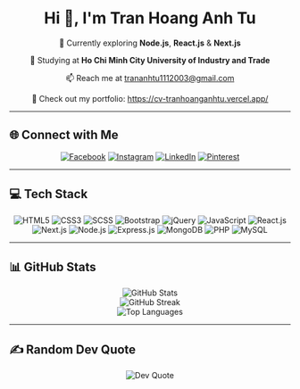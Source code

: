 <h1 align="center">Hi 👋, I'm Tran Hoang Anh Tu</h1> 
<p align="center">🌱 Currently exploring <strong>Node.js</strong>, <strong>React.js</strong> & <strong>Next.js</strong></p> 
<p align="center">🔭 Studying at <strong>Ho Chi Minh City University of Industry and Trade</strong></p> 
<p align="center">📫 Reach me at <a href="mailto:trananhtu1112003@gmail.com">trananhtu1112003@gmail.com</a></p> 
<p align="center">💼 Check out my portfolio: <a href="https://cv-tranhoanganhtu.vercel.app/">https://cv-tranhoanganhtu.vercel.app/</a></p>  

---

## 🌐 Connect with Me
<div align="center">   
  <a href="https://facebook.com/trhgatu"><img src="https://img.shields.io/badge/Facebook-%231877F2.svg?style=for-the-badge&logo=Facebook&logoColor=white" alt="Facebook"/></a>   
  <a href="https://instagram.com/th_atu"><img src="https://img.shields.io/badge/Instagram-%23E4405F.svg?style=for-the-badge&logo=Instagram&logoColor=white" alt="Instagram"/></a>   
  <a href="https://linkedin.com/in/tranhoanganhtu"><img src="https://img.shields.io/badge/LinkedIn-%230077B5.svg?style=for-the-badge&logo=linkedin&logoColor=white" alt="LinkedIn"/></a>   
  <a href="https://pinterest.com/trhgatu"><img src="https://img.shields.io/badge/Pinterest-%23E60023.svg?style=for-the-badge&logo=Pinterest&logoColor=white" alt="Pinterest"/></a> 
</div>  

---

## 💻 Tech Stack
<div align="center">   
  <img src="https://img.shields.io/badge/HTML5-%23E34F26.svg?style=for-the-badge&logo=html5&logoColor=white" alt="HTML5"/>   
  <img src="https://img.shields.io/badge/CSS3-%231572B6.svg?style=for-the-badge&logo=css3&logoColor=white" alt="CSS3"/>   
  <img src="https://img.shields.io/badge/SCSS-%23CC6699.svg?style=for-the-badge&logo=sass&logoColor=white" alt="SCSS"/>   
  <img src="https://img.shields.io/badge/Bootstrap-%238511FA.svg?style=for-the-badge&logo=bootstrap&logoColor=white" alt="Bootstrap"/>   
  <img src="https://img.shields.io/badge/jQuery-%230769AD.svg?style=for-the-badge&logo=jquery&logoColor=white" alt="jQuery"/>   
  <img src="https://img.shields.io/badge/JavaScript-%23323330.svg?style=for-the-badge&logo=javascript&logoColor=%23F7DF1E" alt="JavaScript"/>   
  <img src="https://img.shields.io/badge/React.js-%2361DAFB?style=for-the-badge&logo=react&logoColor=white" alt="React.js"/>   
  <img src="https://img.shields.io/badge/Next.js-%23000000.svg?style=for-the-badge&logo=next.js&logoColor=white" alt="Next.js"/>   
  <img src="https://img.shields.io/badge/Node.js-%236DA55F?style=for-the-badge&logo=node.js&logoColor=white" alt="Node.js"/>   
  <img src="https://img.shields.io/badge/Express.js-%23404d59.svg?style=for-the-badge&logo=express&logoColor=%2361DAFB" alt="Express.js"/>   
  <img src="https://img.shields.io/badge/MongoDB-%234ea94b.svg?style=for-the-badge&logo=mongodb&logoColor=white" alt="MongoDB"/>   
  <img src="https://img.shields.io/badge/PHP-%23777BB4.svg?style=for-the-badge&logo=php&logoColor=white" alt="PHP"/>   
  <img src="https://img.shields.io/badge/MySQL-%234479A1.svg?style=for-the-badge&logo=mysql&logoColor=white" alt="MySQL"/> 
</div>  

---

## 📊 GitHub Stats
<div align="center">   
  <img src="https://github-readme-stats.vercel.app/api?username=trhgatu&theme=dark&hide_border=false&include_all_commits=true&count_private=true" alt="GitHub Stats"/>   
  <br/>   
  <img src="https://github-readme-streak-stats.herokuapp.com/?user=trhgatu&theme=dark&hide_border=false" alt="GitHub Streak"/>   
  <br/>   
  <img src="https://github-readme-stats.vercel.app/api/top-langs/?username=trhgatu&theme=dark&hide_border=false&include_all_commits=true&count_private=true&layout=compact" alt="Top Languages"/> 
</div>  

---

## ✍️ Random Dev Quote
<div align="center" width="100%">   
  <img src="https://quotes-github-readme.vercel.app/api?type=vertical&theme=tokyonight" alt="Dev Quote"/> 
</div>
